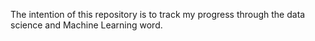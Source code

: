 The intention of this repository is to track my progress through the data science and Machine Learning word. 

